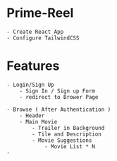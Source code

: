 # Prime-Reel

    - Create React App
    - Configure TailwindCSS

# Features

    - Login/Sign Up
        - Sign In / Sign up Form
        - redirect to Brower Page

    - Browse ( After Authentication )
        - Header
        - Main Movie
            - Trailer in Background
            - Tile and Description
            - Movie Suggestions
                - Movie List * N
    -
